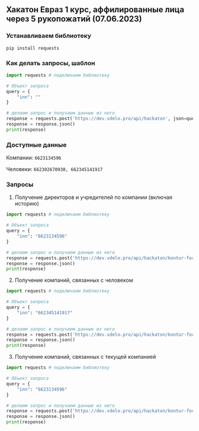## Хакатон Евраз 1 курс, аффилированные лица через 5 рукопожатий (07.06.2023)

### Устанавливаем библиотеку

`pip install requests`

### Как делать запросы, шаблон

```python
import requests # подключаем библиотеку

# Объект запроса
query = {
    "inn": ""
}

# делаем запрос и получаем данные из него
response = requests.post('https://dev.vdelo.pro/api/hackaton', json=query)
response = response.json()
print(response)
```

### Доступные данные

Компании: `6623134596`

Человеки: `662302670930, 662345141917`

### Запросы

1. Получение директоров и учредителей по компании (включая историю)

```python
import requests # подключаем библиотеку

# Объект запроса
query = {
    "inn": "6623134596"
}

# делаем запрос и получаем данные из него
response = requests.post('https://dev.vdelo.pro/api/hackaton/kontur-focus/company/details', json=query)
response = response.json()
print(response)
```

2. Получение компаний, связанных с человеком

```python
import requests # подключаем библиотеку

# Объект запроса
query = {
    "inn": "662345141917"
}

# делаем запрос и получаем данные из него
response = requests.post('https://dev.vdelo.pro/api/hackaton/kontur-focus/person', json=query)
response = response.json()
print(response)
```

3. Получение компаний, связанных с текущей компанией

```python
import requests # подключаем библиотеку

# Объект запроса
query = {
    "inn": "6623134596"
}

# делаем запрос и получаем данные из него
response = requests.post('https://dev.vdelo.pro/api/hackaton/kontur-focus/company/aff', json=query)
response = response.json()
print(response)
```
